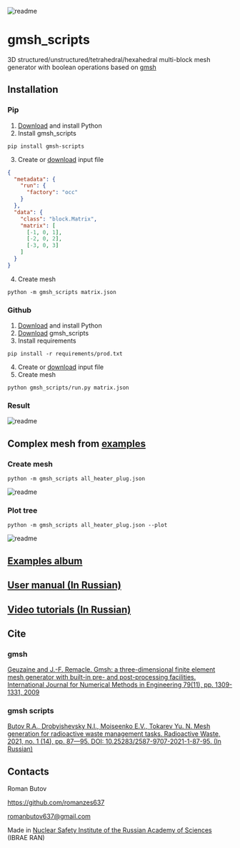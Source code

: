 ![readme](/images/readme.jpg)

# gmsh_scripts
3D structured/unstructured/tetrahedral/hexahedral multi-block mesh generator 
with boolean operations based on [gmsh](https://gmsh.info/)

## Installation
### Pip
1. [Download](https://www.python.org/downloads/) and install Python
2. Install gmsh_scripts
```shell
pip install gmsh-scripts
```
3. Create or [download](matrix.json) input file
```json
{
  "metadata": {
    "run": {
      "factory": "occ"
    }
  },
  "data": {
    "class": "block.Matrix",
    "matrix": [
      [-1, 0, 1],
      [-2, 0, 2],
      [-3, 0, 3]
    ]
  }
}
```
4. Create mesh
```shell
python -m gmsh_scripts matrix.json
```

### Github
1. [Download](https://www.python.org/downloads/) and install Python
2. [Download](https://github.com/romanzes637/gmsh_scripts) gmsh_scripts
3. Install requirements
```shell
pip install -r requirements/prod.txt
```
4. Create or [download](matrix.json) input file
5. Create mesh
```shell
python gmsh_scripts/run.py matrix.json
```

### Result
![readme](/images/matrix.png)

## Complex mesh from [examples](/images/matrix.png)
### Create mesh
```shell
python -m gmsh_scripts all_heater_plug.json
```
![readme](/images/sweden_experiment.png)
### Plot tree
```shell
python -m gmsh_scripts all_heater_plug.json --plot
```
![readme](/images/sweden_experiment_tree.png)

## [Examples album](https://photos.app.goo.gl/KngvSr6ttbyIdFEX2)

## [User manual (In Russian)](https://docs.google.com/document/d/166MPpgo0n661rmQZg7IS_MhNxlCueseOpwgqPBXQ8hI/edit?usp=sharing)

## [Video tutorials (In Russian)](https://youtube.com/playlist?list=PLNPHDKBRjaZmMzjxtoZVzeWSHZB-x9ayi)

## Cite

### gmsh
[Geuzaine and J.-F. Remacle. Gmsh: a three-dimensional finite element mesh generator with built-in pre- and post-processing facilities. International Journal for Numerical Methods in Engineering 79(11), pp. 1309-1331, 2009](https://gmsh.info/doc/preprints/gmsh_paper_preprint.pdf)

### gmsh scripts
[Butov R.A., Drobyishevsky N.I., Moiseenko E.V., Tokarev Yu. N. Mesh generation for radioactive waste management tasks. Radioactive Waste, 2021, no. 1 (14), pp. 87—95. DOI: 10.25283/2587-9707-2021-1-87-95. (In Russian)](http://eng.radwaste-journal.ru/docs/journals/27/mesh_generation_for_radioactive_waste_management_tasks.pdf)

## Contacts
Roman Butov

https://github.com/romanzes637

romanbutov637@gmail.com

Made in [Nuclear Safety Institute of the Russian Academy of Sciences](http://en.ibrae.ac.ru/) (IBRAE RAN)
